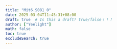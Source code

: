 ```yaml
---
title: "Mit6.S081_0"
date: 2025-03-04T11:45:31+08:00
draft: true  # Is this a draft? true/false！！！
author: ["Yeelight"]
math: false
toc: true
excludeSearch: true
---
```


